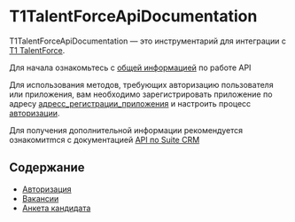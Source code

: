 # T1TalentForceApiDocumentation

T1TalentForceApiDocumentation — это инструментарий для интеграции c
[T1 TalentForce](https://talentforce.ru/).

Для начала ознакомьтесь с [общей информацией](docs/general.md) по работе API

Для использования методов, требующих авторизацию пользователя или приложения, вам необходимо
зарегистрировать приложение по адресу [адресс_регистрации_приложения](https://talentforce.ru/)
и настроить процесс [авторизации](docs/authorization.md).

Для получения дополнительной информации рекомендуется ознакомитmся с документацией [API по Suite CRM](https://docs.suitecrm.com/developer/api/developer-setup-guide/)

## Содержание

* [Авторизация](docs/authorization.md)
* [Вакансии](docs/vacancy.md)
* [Анкета кандидата](docs/lkk_candidate_questionnaire.md)

